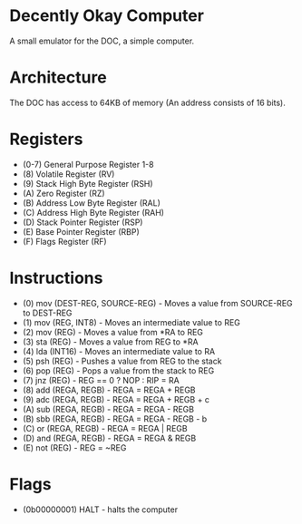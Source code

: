 # Decently Okay Computer

A small emulator for the DOC, a simple computer.

# Architecture

The DOC has access to 64KB of memory (An address consists of 16 bits).

# Registers

 - (0-7) General Purpose Register 1-8
 - (8) Volatile Register (RV)
 - (9) Stack High Byte Register (RSH)
 - (A) Zero Register (RZ)
 - (B) Address Low Byte Register (RAL)
 - (C) Address High Byte Register (RAH)
 - (D) Stack Pointer Register (RSP)
 - (E) Base Pointer Register (RBP)
 - (F) Flags Register (RF)

# Instructions

 - (0) mov (DEST-REG, SOURCE-REG) - Moves a value from SOURCE-REG to DEST-REG
 - (1) mov (REG, INT8) - Moves an intermediate value to REG 
 - (2) mov (REG) - Moves a value from *RA to REG
 - (3) sta (REG) - Moves a value from REG to *RA
 - (4) lda (INT16) - Moves an intermediate value to RA
 - (5) psh (REG) - Pushes a value from REG to the stack
 - (6) pop (REG) - Pops a value from the stack to REG
 - (7) jnz (REG) - REG == 0 ? NOP : RIP = RA
 - (8) add (REGA, REGB) - REGA = REGA + REGB
 - (9) adc (REGA, REGB) - REGA = REGA + REGB + c
 - (A) sub (REGA, REGB) - REGA = REGA - REGB
 - (B) sbb (REGA, REGB) - REGA = REGA - REGB - b
 - (C) or  (REGA, REGB) - REGA = REGA | REGB
 - (D) and (REGA, REGB) - REGA = REGA & REGB
 - (E) not (REG) - REG = ~REG

# Flags

 - (0b00000001) HALT - halts the computer
